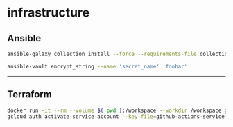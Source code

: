 # infrastructure

## Ansible

```bash
ansible-galaxy collection install --force --requirements-file collections/requirements.yaml
```

```bash
ansible-vault encrypt_string --name 'secret_name' 'foobar' 
```

---

## Terraform

```bash
docker run -it --rm --volume $( pwd ):/workspace --workdir /workspace google/cloud-sdk:latest /bin/bash
gcloud auth activate-service-account --key-file=github-actions-service-account-key.json
```